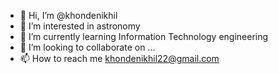 - 👋 Hi, I’m @khondenikhil
- 👀 I’m interested in astronomy
- 🌱 I’m currently learning Information Technology engineering
- 💞️ I’m looking to collaborate on ...
- 📫 How to reach me khondenikhil22@gmail.com

<!---
khondenikhil/khondenikhil is a ✨ special ✨ repository because its `README.md` (this file) appears on your GitHub profile.
You can click the Preview link to take a look at your changes.
--->
